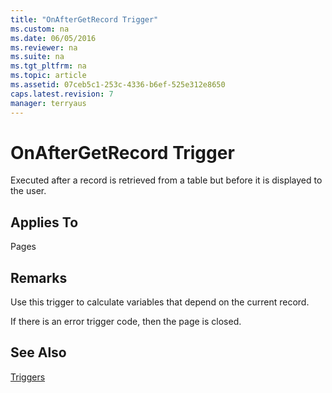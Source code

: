 ```yaml
---
title: "OnAfterGetRecord Trigger"
ms.custom: na
ms.date: 06/05/2016
ms.reviewer: na
ms.suite: na
ms.tgt_pltfrm: na
ms.topic: article
ms.assetid: 07ceb5c1-253c-4336-b6ef-525e312e8650
caps.latest.revision: 7
manager: terryaus
---
```

# OnAfterGetRecord Trigger
Executed after a record is retrieved from a table but before it is displayed to the user.  
  
## Applies To  
 Pages  
  
## Remarks  
 Use this trigger to calculate variables that depend on the current record.  
  
 If there is an error trigger code, then the page is closed.  
  
## See Also  
 [Triggers](../dynamics-nav/Triggers.md)